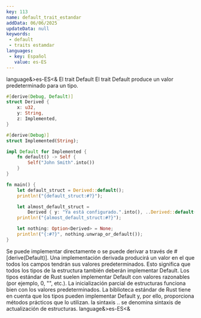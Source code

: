 ```yaml
---
key: 113
name: default_trait_estandar
addData: 06/06/2025
updateData: null
keywords: 
 - default
 - traits estamdar
languages:
 - key: Español
   value: es-ES
---
```

language&>es-ES<&
El trait Default
El trait Default produce un valor predeterminado para un tipo.

```rust
#[derive(Debug, Default)]
struct Derived {
    x: u32,
    y: String,
    z: Implemented,
}

#[derive(Debug)]
struct Implemented(String);

impl Default for Implemented {
    fn default() -> Self {
        Self("John Smith".into())
    }
}

fn main() {
    let default_struct = Derived::default();
    println!("{default_struct:#?}");

    let almost_default_struct =
        Derived { y: "Ya está configurado.".into(), ..Derived::default() };
    println!("{almost_default_struct:#?}");

    let nothing: Option<Derived> = None;
    println!("{:#?}", nothing.unwrap_or_default());
}
```

Se puede implementar directamente o se puede derivar a través de #[derive(Default)].
Una implementación derivada producirá un valor en el que todos los campos tendrán sus valores predeterminados.
Esto significa que todos los tipos de la estructura también deberán implementar Default.
Los tipos estándar de Rust suelen implementar Default con valores razonables (por ejemplo, 0, "", etc.).
La inicialización parcial de estructuras funciona bien con los valores predeterminados.
La biblioteca estándar de Rust tiene en cuenta que los tipos pueden implementar Default y, por ello, proporciona métodos prácticos que lo utilizan.
la sintaxis .. se denomina sintaxis de actualización de estructuras.
language&>es-ES<&